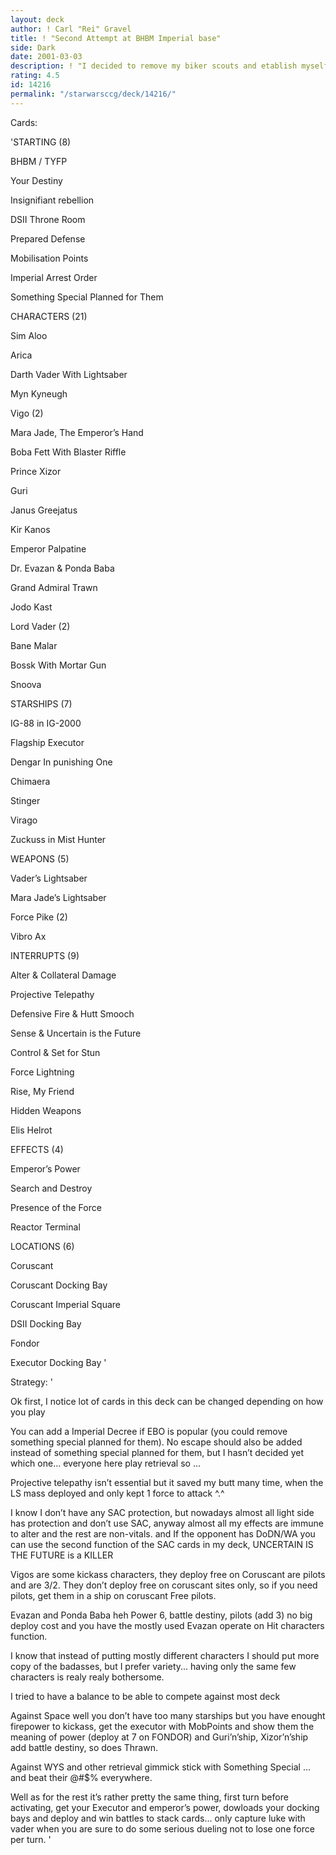 ```yaml
---
layout: deck
author: ! Carl "Rei" Gravel
title: ! "Second Attempt at BHBM Imperial base"
side: Dark
date: 2001-03-03
description: ! "I decided to remove my biker scouts and etablish myself some great DS mains and use Coruscant / DSII as locations for lot of forces and kill the opponent on his grounds."
rating: 4.5
id: 14216
permalink: "/starwarsccg/deck/14216/"
---
```

Cards: 

'STARTING (8)

BHBM / TYFP

Your Destiny

Insignifiant rebellion

DSII Throne Room

Prepared Defense

Mobilisation Points

Imperial Arrest Order

Something Special Planned for Them


CHARACTERS (21)

Sim Aloo

Arica

Darth Vader With Lightsaber

Myn Kyneugh

Vigo (2)

Mara Jade, The Emperor’s Hand

Boba Fett With Blaster Riffle

Prince Xizor

Guri

Janus Greejatus

Kir Kanos

Emperor Palpatine

Dr. Evazan & Ponda Baba

Grand Admiral Trawn

Jodo Kast

Lord Vader (2)

Bane Malar

Bossk With Mortar Gun

Snoova


STARSHIPS (7)

IG-88 in IG-2000

Flagship Executor

Dengar In punishing One

Chimaera

Stinger

Virago

Zuckuss in Mist Hunter


WEAPONS (5)

Vader’s Lightsaber

Mara Jade’s Lightsaber

Force Pike (2)

Vibro Ax


INTERRUPTS (9)

Alter & Collateral Damage

Projective Telepathy

Defensive Fire & Hutt Smooch

Sense & Uncertain is the Future

Control & Set for Stun

Force Lightning

Rise, My Friend

Hidden Weapons

Elis Helrot


EFFECTS (4)

Emperor’s Power

Search and Destroy

Presence of the Force

Reactor Terminal


LOCATIONS (6)

Coruscant

Coruscant Docking Bay

Coruscant Imperial Square

DSII Docking Bay

Fondor

Executor Docking Bay '

Strategy: '

Ok first, I notice lot of cards in this deck can be changed depending on how you play


You can add a Imperial Decree if EBO is popular (you could remove something special planned for them). No escape should also be added instead of something special planned for them, but I hasn’t decided yet which one... everyone here play retrieval so ...


Projective telepathy isn’t essential but it saved my butt many time, when the LS mass deployed and only kept 1 force to attack ^.^


I know I don’t have any SAC protection, but nowadays almost all light side has protection and don’t use SAC, anyway almost all my effects are immune to alter and the rest are non-vitals. and If the opponent has DoDN/WA you can use the second function of the SAC cards in my deck, UNCERTAIN IS THE FUTURE is a KILLER


Vigos are some kickass characters, they deploy free on Coruscant are pilots and are 3/2. They don’t deploy free on coruscant sites only, so if you need pilots, get them in a ship on coruscant Free pilots.


Evazan and Ponda Baba heh Power 6, battle destiny, pilots (add 3) no big deploy cost and you have the mostly used Evazan operate on Hit characters function.


I know that instead of putting mostly different characters I should put more copy of the badasses, but I prefer variety... having only the same few characters is realy realy bothersome.


I tried to have a balance to be able to compete against most deck


Against Space well you don’t have too many starships but you have enought firepower to kickass, get the executor with MobPoints and show them the meaning of power (deploy at 7 on FONDOR) and Guri’n’ship, Xizor’n’ship add battle destiny, so does Thrawn.


Against WYS and other retrieval gimmick stick with Something Special ... and beat their @#$% everywhere.


Well as for the rest it’s rather pretty the same thing, first turn before activating, get your Executor and emperor’s power, dowloads your docking bays and deploy and win battles to stack cards... only capture luke with vader when you are sure to do some serious dueling not to lose one force per turn. '
